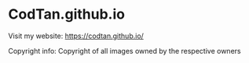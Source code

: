 # CodTan.github.io

Visit my website: https://codtan.github.io/

Copyright info: Copyright of all images owned by the respective owners
